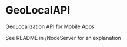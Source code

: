 GeoLocalAPI
===========

GeoLocalization API for Mobile Apps

See README in /NodeServer for an explanation
